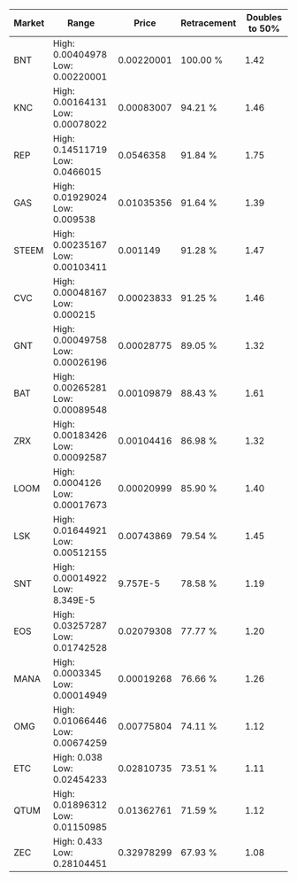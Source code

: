 | Market | Range | Price| Retracement | Doubles to 50% |
| --- | --- | --- | --- | --- |
| BNT | High: 0.00404978<br />Low: 0.00220001 | 0.00220001 | 100.00 % | 1.42 |
| KNC | High: 0.00164131<br />Low: 0.00078022 | 0.00083007 | 94.21 % | 1.46 |
| REP | High: 0.14511719<br />Low: 0.0466015 | 0.0546358 | 91.84 % | 1.75 |
| GAS | High: 0.01929024<br />Low: 0.009538 | 0.01035356 | 91.64 % | 1.39 |
| STEEM | High: 0.00235167<br />Low: 0.00103411 | 0.001149 | 91.28 % | 1.47 |
| CVC | High: 0.00048167<br />Low: 0.000215 | 0.00023833 | 91.25 % | 1.46 |
| GNT | High: 0.00049758<br />Low: 0.00026196 | 0.00028775 | 89.05 % | 1.32 |
| BAT | High: 0.00265281<br />Low: 0.00089548 | 0.00109879 | 88.43 % | 1.61 |
| ZRX | High: 0.00183426<br />Low: 0.00092587 | 0.00104416 | 86.98 % | 1.32 |
| LOOM | High: 0.0004126<br />Low: 0.00017673 | 0.00020999 | 85.90 % | 1.40 |
| LSK | High: 0.01644921<br />Low: 0.00512155 | 0.00743869 | 79.54 % | 1.45 |
| SNT | High: 0.00014922<br />Low: 8.349E-5 | 9.757E-5 | 78.58 % | 1.19 |
| EOS | High: 0.03257287<br />Low: 0.01742528 | 0.02079308 | 77.77 % | 1.20 |
| MANA | High: 0.0003345<br />Low: 0.00014949 | 0.00019268 | 76.66 % | 1.26 |
| OMG | High: 0.01066446<br />Low: 0.00674259 | 0.00775804 | 74.11 % | 1.12 |
| ETC | High: 0.038<br />Low: 0.02454233 | 0.02810735 | 73.51 % | 1.11 |
| QTUM | High: 0.01896312<br />Low: 0.01150985 | 0.01362761 | 71.59 % | 1.12 |
| ZEC | High: 0.433<br />Low: 0.28104451 | 0.32978299 | 67.93 % | 1.08 |
